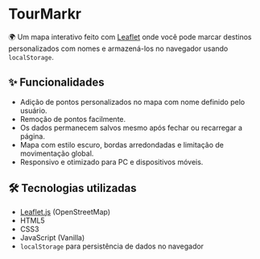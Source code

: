 # TourMarkr

🌍 Um mapa interativo feito com [Leaflet](https://leafletjs.com/) onde você pode marcar destinos personalizados com nomes e armazená-los no navegador usando `localStorage`.

## ✨ Funcionalidades

- Adição de pontos personalizados no mapa com nome definido pelo usuário.
- Remoção de pontos facilmente.
- Os dados permanecem salvos mesmo após fechar ou recarregar a página.
- Mapa com estilo escuro, bordas arredondadas e limitação de movimentação global.
- Responsivo e otimizado para PC e dispositivos móveis.

## 🛠️ Tecnologias utilizadas

- [Leaflet.js](https://leafletjs.com/) (OpenStreetMap)
- HTML5
- CSS3
- JavaScript (Vanilla)
- `localStorage` para persistência de dados no navegador
